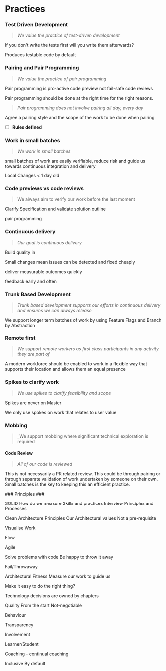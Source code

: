 # Practices #

### Test Driven Development ###

> _We value the practice of test-driven development_

If you don't write the tests first will you write them afterwards?

Produces testable code by default

### Pairing and Pair Programming ###

> _We value the practice of pair programming_

Pair programming is pro-active code preview not fail-safe code reviews

Pair programming should be done at the right time for the right reasons.

> _Pair programming does not involve pairing all day, every day_

Agree a pairing style and the scope of the work to be done when pairing

- [ ] **Rules defined**


### Work in small batches ###

> _We work in small batches_

small batches of work are easily verifiable, reduce risk and guide us towards continuous integration and delivery

Local Changes < 1 day old

### Code previews vs code reviews ###

> We always aim to verify our work before the last moment

Clarify Specification and validate solution outline

pair programming

### Continuous delivery ###

> _Our goal is continuous delivery_


Build quality in

Small changes mean issues can be detected and fixed cheaply

deliver measurable outcomes quickly

feedback early and often

### Trunk Based Development ###

> _Trunk based development supports our efforts in continuous delivery and ensures we can always release_

We support longer term batches of work by using Feature Flags
and Branch by Abstraction

### Remote first ###

> _We support remote workers as first class participants in any activity they are part of_

A modern workforce should be enabled to work in a flexible way that supports their location and allows them an equal presence

### Spikes to clarify work ###

> _We use spikes to clarify feasibility and scope_

Spikes are never on Master

We only use spokes on work that relates to user value

### Mobbing ###

> _We support mobbing where significant technical exploration is required

#### Code Review ####

> _All of our code is reviewed_

This is not necessarily a PR related review. This could be through pairing or through separate validation of work undertaken by someone on their own. Small batches is the key to keeping this an efficient practice.

### Principles ###

SOLID
    How do we measure
    Skills and practices
    Interview
    Principles and Processes

Clean Architecture Principles
    Our Architectural values
    Not a pre-requisite

Visualise Work

Flow

Agile

Solve problems with code
    Be happy to throw it away

Fail/Throwaway

Architectural Fitness
    Measure our work to guide us

Make it easy to do the right thing?

Technology decisions are owned by chapters

Quality
    From the start
    Not-negotiable

Behaviour

Transparency

Involvement

Learner/Student

Coaching - continual coaching

Inclusive
    By default
